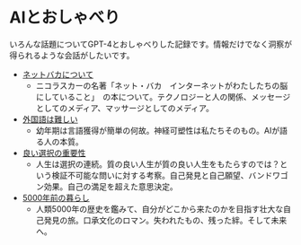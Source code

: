 # AIとおしゃべり

いろんな話題についてGPT-4とおしゃべりした記録です。情報だけでなく洞察が得られるような会話がしたいです。

* [ネットバカについて](https://user-images.githubusercontent.com/529021/226087908-0f429a96-b65a-484e-8e60-ee49ef4684a6.png)
  * ニコラスカーの名著「ネット・バカ　インターネットがわたしたちの脳にしていること」　の本について。テクノロジーと人の関係、メッセージとしてのメディア、マッサージとしてのメディア。
* [外国語は難しい](https://user-images.githubusercontent.com/529021/226095729-b687f9b1-0a26-4422-aca0-d2883858f609.png)
  * 幼年期は言語獲得が簡単の何故。神経可塑性は私たちそのもの。AIが語る人の本質。
* [良い選択の重要性](https://user-images.githubusercontent.com/529021/226162461-5c4f4da7-16e7-4885-85ff-826955a73978.png)
  * 人生は選択の連続。質の良い人生が質の良い人生をもたらすのでは？という検証不可能な問いに対する考察。自己発見と自己願望、バンドワゴン効果。自己の満足を超えた意思決定。
* [5000年前の暮らし](images/5000年前の暮らし.png)
  * 人類5000年の歴史を鑑みて、自分がどこから来たのかを目指す壮大な自己発見の旅。口承文化のロマン。失われたもの、残った絆。そして未来へ。